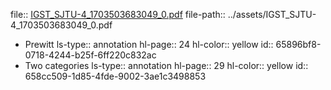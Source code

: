 file:: [IGST_SJTU-4_1703503683049_0.pdf](../assets/IGST_SJTU-4_1703503683049_0.pdf)
file-path:: ../assets/IGST_SJTU-4_1703503683049_0.pdf

- Prewitt
  ls-type:: annotation
  hl-page:: 24
  hl-color:: yellow
  id:: 65896bf8-0718-4244-b25f-6ff220c832ac
- Two categories
  ls-type:: annotation
  hl-page:: 29
  hl-color:: yellow
  id:: 658cc509-1d85-4fde-9002-3ae1c3498853